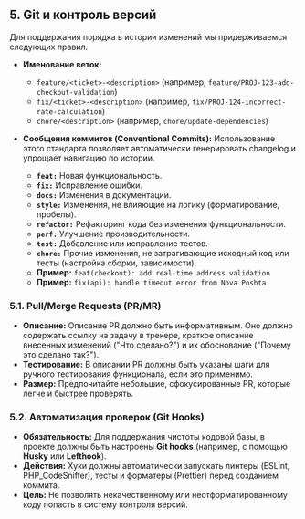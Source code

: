 ## 5. Git и контроль версий

Для поддержания порядка в истории изменений мы придерживаемся следующих правил.

- **Именование веток:**
  - `feature/<ticket>-<description>` (например, `feature/PROJ-123-add-checkout-validation`)
  - `fix/<ticket>-<description>` (например, `fix/PROJ-124-incorrect-rate-calculation`)
  - `chore/<description>` (например, `chore/update-dependencies`)

- **Сообщения коммитов (Conventional Commits):** Использование этого стандарта позволяет автоматически генерировать changelog и упрощает навигацию по истории.
  - **`feat:`** Новая функциональность.
  - **`fix:`** Исправление ошибки.
  - **`docs:`** Изменения в документации.
  - **`style:`** Изменения, не влияющие на логику (форматирование, пробелы).
  - **`refactor:`** Рефакторинг кода без изменения функциональности.
  - **`perf:`** Улучшение производительности.
  - **`test:`** Добавление или исправление тестов.
  - **`chore:`** Прочие изменения, не затрагивающие исходный код или тесты (настройка сборки, зависимости).
  - **Пример:** `feat(checkout): add real-time address validation`
  - **Пример:** `fix(api): handle timeout error from Nova Poshta`

### 5.1. Pull/Merge Requests (PR/MR)

- **Описание:** Описание PR должно быть информативным. Оно должно содержать ссылку на задачу в трекере, краткое описание внесенных изменений ("Что сделано?") и их обоснование ("Почему это сделано так?").
- **Тестирование:** В описании PR должны быть указаны шаги для ручного тестирования функционала, если это применимо.
- **Размер:** Предпочитайте небольшие, сфокусированные PR, которые легче и быстрее проверять.

### 5.2. Автоматизация проверок (Git Hooks)

- **Обязательность:** Для поддержания чистоты кодовой базы, в проекте должны быть настроены **Git hooks** (например, с помощью **Husky** или **Lefthook**).
- **Действия:** Хуки должны автоматически запускать линтеры (ESLint, PHP_CodeSniffer), тесты и форматеры (Prettier) перед созданием коммита.
- **Цель:** Не позволять некачественному или неотформатированному коду попасть в систему контроля версий.
